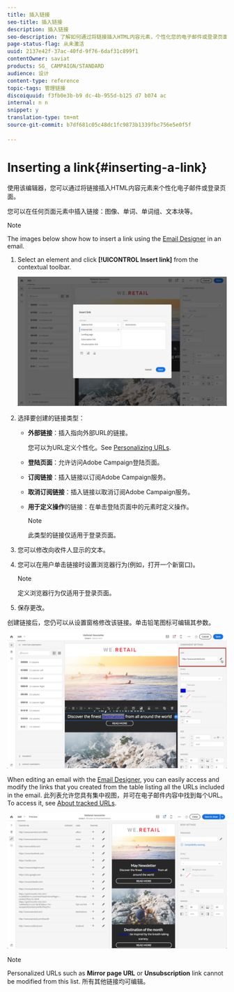 ```yaml
---
title: 插入链接
seo-title: 插入链接
description: 插入链接
seo-description: 了解如何通过将链接插入HTML内容元素，个性化您的电子邮件或登录页面。
page-status-flag: 从未激活
uuid: 2137e42f-37ac-40fd-9f76-6daf31c899f1
contentOwner: saviat
products: SG_ CAMPAIGN/STANDARD
audience: 设计
content-type: reference
topic-tags: 管理链接
discoiquuid: f3fb0e3b-b9 dc-4b-955d-b125 d7 b074 ac
internal: n n
snippet: y
translation-type: tm+mt
source-git-commit: b7df681c05c48dc1fc9873b1339fbc756e5e0f5f

---
```



# Inserting a link{#inserting-a-link}

使用该编辑器，您可以通过将链接插入HTML内容元素来个性化电子邮件或登录页面。

您可以在任何页面元素中插入链接：图像、单词、单词组、文本块等。

>[!NOTE]
>
>The images below show how to insert a link using the [Email Designer](../../designing/using/about-email-content-design.md#about-the-email-designer) in an email.

1. Select an element and click **[!UICONTROL Insert link]** from the contextual toolbar.

   ![](assets/des_insert_link.png)

1. 选择要创建的链接类型：

   * **外部链接**：插入指向外部URL的链接。

      您可以为URL定义个性化。See [Personalizing URLs](../../designing/using/personalizing-urls.md).

   * **登陆页面**：允许访问Adobe Campaign登陆页面。
   * **订阅链接**：插入链接以订阅Adobe Campaign服务。
   * **取消订阅链接**：插入链接以取消订阅Adobe Campaign服务。
   * **用于定义操作**&#x200B;的链接：在单击登陆页面中的元素时定义操作。

      >[!NOTE]
      >
      >此类型的链接仅适用于登录页面。

1. 您可以修改向收件人显示的文本。
1. 您可以在用户单击链接时设置浏览器行为(例如，打开一个新窗口)。

   >[!NOTE]
   >
   >定义浏览器行为仅适用于登录页面。

1. 保存更改。

创建链接后，您仍可以从设置窗格修改该链接。单击铅笔图标可编辑其参数。

![](assets/des_link_edit.png)

When editing an email with the [Email Designer](../../designing/using/about-email-content-design.md#about-the-email-designer), you can easily access and modify the links that you created from the table listing all the URLs included in the email. 此列表允许您具有集中视图，并可在电子邮件内容中找到每个URL。To access it, see [About tracked URLs](../../designing/using/about-tracked-urls.md).

![](assets/des_link_list.png)

>[!NOTE]
>
>Personalized URLs such as **Mirror page URL** or **Unsubscription** link cannot be modified from this list. 所有其他链接均可编辑。

